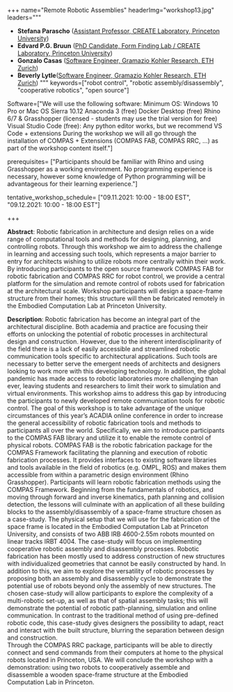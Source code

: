 +++
name="Remote Robotic Assemblies"
headerImg="workshop13.jpg"
leaders="""
- **Stefana Parascho** ([Assistant Professor, CREATE Laboratory, Princeton University](https://createlab.princeton.edu/))
- **Edvard P.G. Bruun** ([PhD Candidate, Form Finding Lab / CREATE Laboratory, Princeton University](http://formfindinglab.princeton.edu/people/edvard-bruun/))
- **Gonzalo Casas** ([Software Engineer, Gramazio Kohler Research, ETH Zurich](https://gramaziokohler.arch.ethz.ch/))
- **Beverly Lytle**([Software Engineer, Gramazio Kohler Research, ETH Zurich](https://gramaziokohler.arch.ethz.ch/))
"""
keywords=["robot control", "robotic assembly/disassembly", "cooperative robotics", "open source"]

Software=["We will use the following software:  Minimum OS: Windows 10 Pro or Mac OS Sierra 10.12 Anaconda 3 (free) Docker Desktop (free) Rhino 6/7 & Grasshopper (licensed - students may use the trial version for free) Visual Studio Code (free): Any python editor works, but we recommend VS Code + extensions   During the workshop we will all go through the installation of COMPAS + Extensions (COMPAS FAB, COMPAS RRC, …) as part of the workshop content itself."] 

prerequisites= ["Participants should be familiar with Rhino and using Grasshopper as a working environment. No programming experience is necessary, however some knowledge of Python programming will be advantageous for their learning experience."]

tentative_workshop_schedule= ["09.11.2021: 10:00 - 18:00 EST", "09.12.2021: 10:00 - 18:00 EST"]

+++

**Abstract**: Robotic fabrication in architecture and design relies on a wide range of computational tools and methods for designing, planning, and controlling robots. Through this workshop we aim to address the challenge in learning and accessing such tools, which represents a major barrier to entry for architects wishing to utilize robots more centrally within their work. By introducing participants to the open source framework COMPAS FAB for robotic fabrication and COMPAS RRC for robot control, we provide a central platform for the simulation and remote control of robots used for fabrication at the architectural scale. Workshop participants will design a space-frame structure from their homes; this structure will then be fabricated remotely in the Embodied Computation Lab at Princeton University. 


**Description**: Robotic fabrication has become an integral part of the architectural discipline. Both academia and practice are focusing their efforts on unlocking the potential of robotic processes in architectural design and construction. However, due to the inherent interdisciplinarity of the field there is a lack of easily accessible and streamlined robotic communication tools specific to architectural applications. Such tools are necessary to better serve the emergent needs of architects and designers looking to work more with this developing technology. In addition, the global pandemic has made access to robotic laboratories more challenging than ever, leaving students and researchers to limit their work to simulation and virtual environments. This workshop aims to address this gap by introducing the participants to newly developed remote communication tools for robotic control.
The goal of this workshop is to take advantage of the unique circumstances of this year’s ACADIA online conference in order to increase the general accessibility of robotic fabrication tools and methods to participants all over the world. Specifically, we aim to introduce participants to the COMPAS FAB library and utilize it to enable the remote control of physical robots. 
COMPAS FAB is the robotic fabrication package for the COMPAS Framework facilitating the planning and execution of robotic fabrication processes. It provides interfaces to existing software libraries and tools available in the field of robotics (e.g. OMPL, ROS) and makes them accessible from within a parametric design environment (Rhino Grasshopper).
Participants will learn robotic fabrication methods using the COMPAS Framework. Beginning from the fundamentals of robotics, and moving through forward and inverse kinematics, path planning and collision detection, the lessons will culminate with an application of all these building blocks to the assembly/disassembly of a space-frame structure chosen as a case-study. The physical setup that we will use for the fabrication of the space frame is located in the Embodied Computation Lab at Princeton University, and consists of two ABB IRB 4600-2.55m robots mounted on linear tracks IRBT 4004.
The case-study will focus on implementing cooperative robotic assembly and disassembly processes. Robotic fabrication has been mostly used to address construction of new structures with individualized geometries that cannot be easily constructed by hand. In addition to this, we aim to explore the versatility of robotic processes by proposing both an assembly and disassembly cycle to demonstrate the potential use of robots beyond only the assembly of new structures. The chosen case-study will allow participants to explore the complexity of a multi-robotic set-up, as well as that of spatial assembly tasks; this will demonstrate the potential of robotic path-planning, simulation and online communication. In contrast to the traditional method of using pre-defined robotic code, this case-study gives designers the possibility to adapt, react and interact with the built structure, blurring the separation between design and construction.  
Through the COMPAS RRC package, participants will be able to directly connect and send commands from their computers at home to the physical robots located in Princeton, USA. We will conclude the workshop with a demonstration: using two robots to cooperatively assemble and disassemble a wooden space-frame structure at the Embodied Computation Lab in Princeton. 


